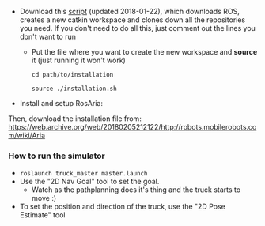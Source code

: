 * Download this [script](https://github.com/ChalmersRobotPostman/Installation.sh) (updated 2018-01-22), which downloads ROS, creates a new catkin workspace and clones down all the repositories you need. If you don't need to do all this, just comment out the lines you don't want to run

    * Put the file where you want to create the new workspace and **source** it (just running it won't work)
     
          cd path/to/installation     

          source ./installation.sh

* Install and setup RosAria:

Then, download the installation file from: 
		https://web.archive.org/web/20180205212122/http://robots.mobilerobots.com/wiki/Aria


### How to run the simulator ###
* `roslaunch truck_master master.launch`
* Use the "2D Nav Goal" tool to set the goal.
    * Watch as the pathplanning does it's thing and the truck starts to move :)
* To set the position and direction of the truck, use the "2D Pose Estimate" tool

